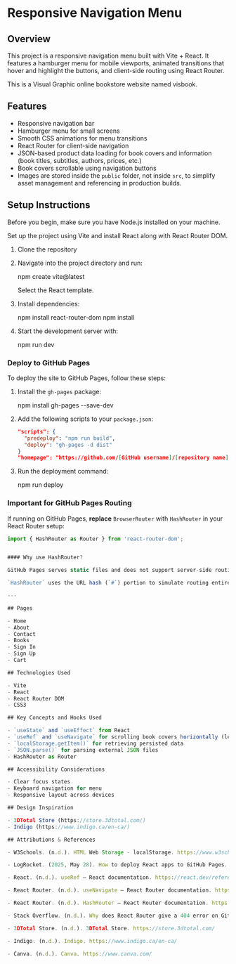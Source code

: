 
# Responsive Navigation Menu

## Overview

This project is a responsive navigation menu built with Vite + React. It features a hamburger menu for mobile viewports, animated transitions that hover and highlight the buttons, and client-side routing using React Router.

This is a Visual Graphic online bookstore website named visbook.

## Features

- Responsive navigation bar
- Hamburger menu for small screens
- Smooth CSS animations for menu transitions
- React Router for client-side navigation
- JSON-based product data loading for book covers and information (book titles, subtitles, authors, prices, etc.)
- Book covers scrollable using navigation buttons
- Images are stored inside the `public` folder, not inside `src`, to simplify asset management and referencing in production builds.

## Setup Instructions

Before you begin, make sure you have Node.js installed on your machine.

Set up the project using Vite and install React along with React Router DOM.

1. Clone the repository

2. Navigate into the project directory and run:

   npm create vite@latest

   Select the React template.

3. Install dependencies:

   npm install react-router-dom
   npm install
 
4. Start the development server with:

   npm run dev


### Deploy to GitHub Pages

To deploy the site to GitHub Pages, follow these steps:

1. Install the `gh-pages` package:

   npm install gh-pages --save-dev


2. Add the following scripts to your `package.json`:

   ```json
   "scripts": {
     "predeploy": "npm run build",
     "deploy": "gh-pages -d dist"
   }
   "homepage": "https://github.com/[GitHub username]/[repository name]"
   ```
   

3. Run the deployment command:

   npm run deploy


### Important for GitHub Pages Routing

If running on GitHub Pages, **replace** `BrowserRouter` with `HashRouter` in your React Router setup:

```js
import { HashRouter as Router } from 'react-router-dom';


#### Why use HashRouter?

GitHub Pages serves static files and does not support server-side routing, which causes `BrowserRouter` to fail with 404 errors on page reloads or direct URL access.

`HashRouter` uses the URL hash (`#`) portion to simulate routing entirely on the client side, preventing 404 errors by keeping the URL path consistent from the server's perspective.

---

## Pages

- Home
- About
- Contact
- Books
- Sign In
- Sign Up
- Cart

## Technologies Used

- Vite
- React
- React Router DOM
- CSS3

## Key Concepts and Hooks Used

- `useState` and `useEffect` from React
- `useRef` and `useNavigate` for scrolling book covers horizontally (left and right)
- `localStorage.getItem()` for retrieving persisted data
- `JSON.parse()` for parsing external JSON files
- HashRouter as Router

## Accessibility Considerations

- Clear focus states
- Keyboard navigation for menu
- Responsive layout across devices

## Design Inspiration

- 3DTotal Store (https://store.3dtotal.com/)
- Indigo (https://www.indigo.ca/en-ca/)

## Attributions & References

- W3Schools. (n.d.). HTML Web Storage - localStorage. https://www.w3schools.com/html/html5_webstorage.asp

- LogRocket. (2025, May 28). How to deploy React apps to GitHub Pages. LogRocket Blog. https://blog.logrocket.com/gh-pages-react-apps/

- React. (n.d.). useRef – React documentation. https://react.dev/reference/react/useRef

- React Router. (n.d.). useNavigate – React Router documentation. https://reactrouter.com/api/hooks/useNavigate

- React Router. (n.d.). HashRouter – React Router documentation. https://reactrouter.com/en/main/router-components/hash-router

- Stack Overflow. (n.d.). Why does React Router give a 404 error on GitHub Pages? https://stackoverflow.com/questions/49346783/react-router-on-github-pages-giving-404-error

- 3DTotal Store. (n.d.). 3DTotal Store. https://store.3dtotal.com/

- Indigo. (n.d.). Indigo. https://www.indigo.ca/en-ca/

- Canva. (n.d.). Canva. https://www.canva.com/
